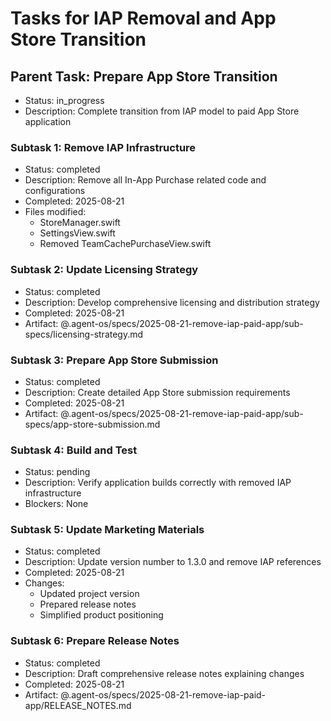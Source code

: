 # Tasks for IAP Removal and App Store Transition

## Parent Task: Prepare App Store Transition
- Status: in_progress
- Description: Complete transition from IAP model to paid App Store application

### Subtask 1: Remove IAP Infrastructure
- Status: completed
- Description: Remove all In-App Purchase related code and configurations
- Completed: 2025-08-21
- Files modified:
  - StoreManager.swift
  - SettingsView.swift
  - Removed TeamCachePurchaseView.swift

### Subtask 2: Update Licensing Strategy
- Status: completed
- Description: Develop comprehensive licensing and distribution strategy
- Completed: 2025-08-21
- Artifact: @.agent-os/specs/2025-08-21-remove-iap-paid-app/sub-specs/licensing-strategy.md

### Subtask 3: Prepare App Store Submission
- Status: completed
- Description: Create detailed App Store submission requirements
- Completed: 2025-08-21
- Artifact: @.agent-os/specs/2025-08-21-remove-iap-paid-app/sub-specs/app-store-submission.md

### Subtask 4: Build and Test
- Status: pending
- Description: Verify application builds correctly with removed IAP infrastructure
- Blockers: None

### Subtask 5: Update Marketing Materials
- Status: completed
- Description: Update version number to 1.3.0 and remove IAP references
- Completed: 2025-08-21
- Changes:
  - Updated project version
  - Prepared release notes
  - Simplified product positioning

### Subtask 6: Prepare Release Notes
- Status: completed
- Description: Draft comprehensive release notes explaining changes
- Completed: 2025-08-21
- Artifact: @.agent-os/specs/2025-08-21-remove-iap-paid-app/RELEASE_NOTES.md